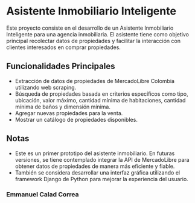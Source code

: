 # Asistente Inmobiliario Inteligente

Este proyecto consiste en el desarrollo de un Asistente Inmobiliario Inteligente para una agencia inmobiliaria. El asistente tiene como objetivo principal recolectar datos de propiedades y facilitar la interacción con clientes interesados en comprar propiedades.

## Funcionalidades Principales

- Extracción de datos de propiedades de MercadoLibre Colombia utilizando web scraping.
- Búsqueda de propiedades basada en criterios específicos como tipo, ubicación, valor máximo, cantidad mínima de habitaciones, cantidad mínima de baños y dimensión mínima.
- Agregar nuevas propiedades para la venta.
- Mostrar un catálogo de propiedades disponibles.

## Notas

- Este es un primer prototipo del asistente inmobiliario. En futuras versiones, se tiene contemplado integrar la API de MercadoLibre para obtener datos de propiedades de manera más eficiente y fiable.
- También se considera desarrollar una interfaz gráfica utilizando el framework Django de Python para mejorar la experiencia del usuario.

### Emmanuel Calad Correa